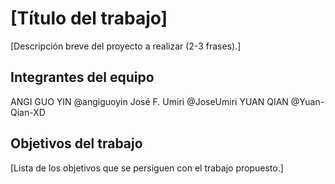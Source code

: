 # [Título del trabajo]

[Descripción breve del proyecto a realizar (2-3 frases).]

## Integrantes del equipo

ANGI GUO YIN @angiguoyin 
José F. Umiri @JoseUmiri
YUAN QIAN @Yuan-Qian-XD


## Objetivos del trabajo

[Lista de los objetivos que se persiguen con el trabajo propuesto.]
